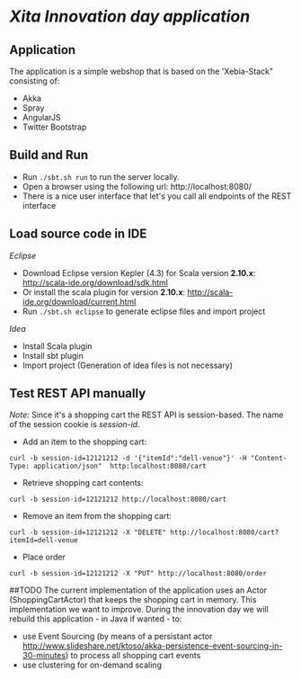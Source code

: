 # _Xita Innovation day application_ 

## Application
The application is a simple webshop that is based on the 'Xebia-Stack" consisting of: 
- Akka
- Spray
- AngularJS
- Twitter Bootstrap

## Build and Run
- Run ```./sbt.sh run``` to run the server locally. 
- Open a browser using the following url: http://localhost:8080/ 
- There is a nice user interface that let's you call all endpoints of the REST interface

## Load source code in IDE
_Eclipse_
- Download Eclipse version Kepler (4.3) for Scala version **2.10.x**: http://scala-ide.org/download/sdk.html
- Or install the scala plugin for version **2.10.x**: http://scala-ide.org/download/current.html
- Run ```./sbt.sh eclipse``` to generate eclipse files and import project

_Idea_
- Install Scala plugin
- Install sbt plugin
- Import project (Generation of idea files is not necessary)

## Test REST API manually 
_Note:_ Since it's a shopping cart the REST API is session-based. The name of the session cookie is *session-id*.

- Add an item to the shopping cart:
```
curl -b session-id=12121212 -d '{"itemId":"dell-venue"}' -H "Content-Type: application/json"  http:localhost:8080/cart
```

- Retrieve shopping cart contents:
```
curl -b session-id=12121212 http://localhost:8080/cart
```

- Remove an item from the shopping cart:
```
curl -b session-id=12121212 -X "DELETE" http://localhost:8080/cart?itemId=dell-venue
```

- Place order
```
curl -b session-id=12121212 -X "PUT" http://localhost:8080/order
```

##TODO
The current implementation of the application uses an Actor (ShoppingCartActor) that keeps the shopping cart in memory. This implementation we want to improve. During the innovation day we will rebuild this application - in Java if wanted - to:
- use Event Sourcing (by means of a persistant actor http://www.slideshare.net/ktoso/akka-persistence-event-sourcing-in-30-minutes) to process all shopping cart events
- use clustering for on-demand scaling 

